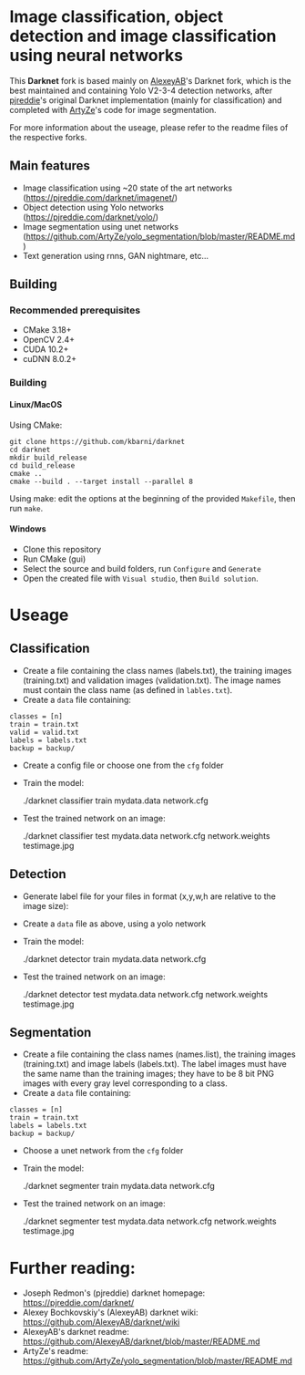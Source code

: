 # Image classification, object detection and image classification using neural networks

This **Darknet** fork is based mainly on [AlexeyAB](https://github.com/AlexeyAB/darknet)'s Darknet fork, which is the best maintained and containing Yolo V2-3-4 detection networks, after [pjreddie](https://github.com/pjreddie/darknet)'s original Darknet implementation (mainly for classification) and completed with [ArtyZe](https://github.com/ArtyZe/yolo_segmentation)'s code for image segmentation.

For more information about the useage, please refer to the readme files of the respective forks.

## Main features

- Image classification using ~20 state of the art networks (https://pjreddie.com/darknet/imagenet/)
- Object detection using Yolo networks (https://pjreddie.com/darknet/yolo/)
- Image segmentation using unet networks (https://github.com/ArtyZe/yolo_segmentation/blob/master/README.md)
- Text generation using rnns, GAN nightmare, etc...

## Building

### Recommended prerequisites

- CMake 3.18+
- OpenCV 2.4+
- CUDA 10.2+
- cuDNN 8.0.2+

### Building

#### Linux/MacOS

Using CMake:

```
git clone https://github.com/kbarni/darknet
cd darknet
mkdir build_release
cd build_release
cmake ..
cmake --build . --target install --parallel 8
```

Using make: edit the options at the beginning of the provided `Makefile`, then run `make`.

#### Windows

- Clone this repository
- Run CMake (gui)
- Select the source and build folders, run `Configure` and `Generate`
- Open the created file with `Visual studio`, then `Build solution`.

# Useage

## Classification

- Create a file containing the class names (labels.txt), the training images (training.txt) and validation images (validation.txt). The image names must contain the class name (as defined in `lables.txt`).
- Create a `data` file containing:

```
classes = [n]
train = train.txt
valid = valid.txt
labels = labels.txt
backup = backup/
```

- Create a config file or choose one from the `cfg` folder
- Train the model:

    ./darknet classifier train mydata.data network.cfg
    
- Test the trained network on an image:

    ./darknet classifier test mydata.data network.cfg network.weights testimage.jpg
    

## Detection

- Generate label file for your files in format (x,y,w,h are relative to the image size):

    <object-class> <x> <y> <width> <height>
    
- Create a `data` file as above, using a yolo network
- Train the model:

    ./darknet detector train mydata.data network.cfg
    
- Test the trained network on an image:

    ./darknet detector test mydata.data network.cfg network.weights testimage.jpg


## Segmentation

- Create a file containing the class names (names.list), the training images (training.txt) and image labels (labels.txt). The label images must have the same name than the training images; they have to be 8 bit PNG images with every gray level corresponding to a class.
- Create a `data` file containing:

```
classes = [n]
train = train.txt
labels = labels.txt
backup = backup/
```

- Choose a unet network from the `cfg` folder
- Train the model:

    ./darknet segmenter train mydata.data network.cfg
    
- Test the trained network on an image:

    ./darknet segmenter test mydata.data network.cfg network.weights testimage.jpg

# Further reading:

- Joseph Redmon's (pjreddie) darknet homepage: https://pjreddie.com/darknet/
- Alexey Bochkovskiy's (AlexeyAB) darknet wiki: https://github.com/AlexeyAB/darknet/wiki
- AlexeyAB's darknet readme: https://github.com/AlexeyAB/darknet/blob/master/README.md
- ArtyZe's readme: https://github.com/ArtyZe/yolo_segmentation/blob/master/README.md